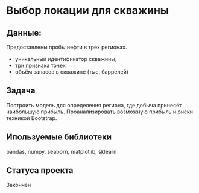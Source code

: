 # Выбор локации для скважины

## Данные:
Предоставлены пробы нефти в трёх регионах. 
* уникальный идентификатор скважины;
* три признака точек 
* объём запасов в скважине (тыс. баррелей)

## Задача
Построить модель для определения региона, где добыча принесёт наибольшую прибыль. Проанализировать возможную прибыль и риски техникой Bootstrap.

## Ипользуемые библиотеки 
pandas, numpy, seaborn, matplotlib, sklearn

## Cтатуса проекта 
Закончен
